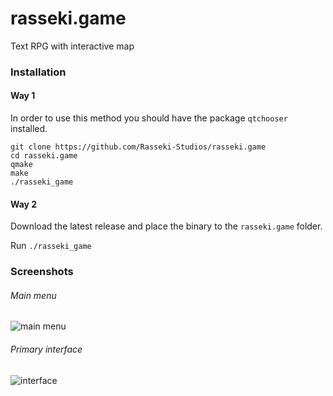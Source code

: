 # rasseki.game

Text RPG with interactive map

### Installation
#### Way 1

In order to use this method you should have the package `qtchooser` installed.
```
git clone https://github.com/Rasseki-Studios/rasseki.game
cd rasseki.game
qmake
make
./rasseki_game
```

#### Way 2
Download the latest release and place the binary to the `rasseki.game` folder.

Run `./rasseki_game`

### Screenshots
###### Main menu
![main menu](https://image.ibb.co/jmqgYp/Screenshot_from_2018_10_07_11_37_24.png)

###### Primary interface
![interface](https://image.ibb.co/fAY1Yp/Screenshot_from_2018_10_07_11_37_07.png)
